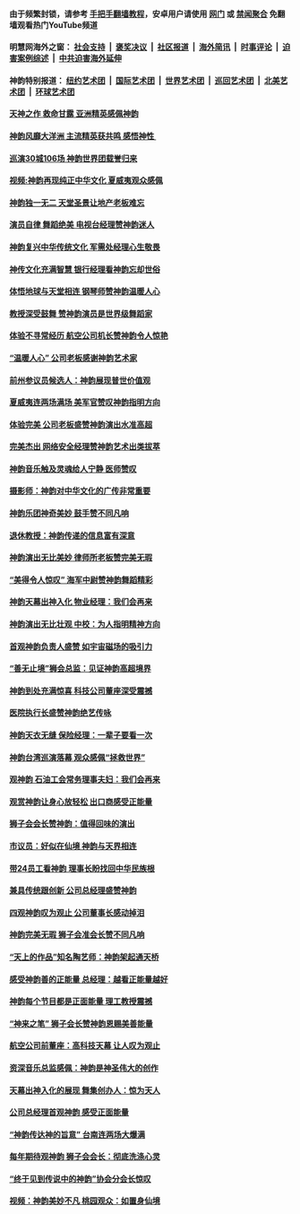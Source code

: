 #### 由于频繁封锁，请参考 [手把手翻墙教程](https://github.com/gfw-breaker/guides/wiki/)，安卓用户请使用 [网门](https://github.com/gfw-breaker/bn-android/blob/master/ogate.md?t=05260915) 或 [禁闻聚合](https://github.com/gfw-breaker/bn-android) 免翻墙观看热门YouTube频道 

#### 明慧网海外之窗：&nbsp;[社会支持](140.md?t=05260915) &nbsp;|&nbsp; [褒奖决议](282.md?t=05260915) &nbsp;|&nbsp; [社区报道](91.md?t=05260915) &nbsp;|&nbsp; [海外简讯](245.md?t=05260915) &nbsp;|&nbsp; [时事评论](251.md?t=05260915) &nbsp;|&nbsp; [迫害案例综述](328.md?t=05260915) &nbsp;|&nbsp; [中共迫害海外延伸](236.md?t=05260915) 

#### 神韵特别报道：&nbsp;[纽约艺术团](nf4778.md?t=05260915) &nbsp;|&nbsp; [国际艺术团](nf4780.md?t=05260915) &nbsp;|&nbsp; [世界艺术团](nf5951.md?t=05260915) &nbsp;|&nbsp; [巡回艺术团](nf4779.md?t=05260915) &nbsp;|&nbsp; [北美艺术团](nf1148019.md?t=05260915) &nbsp;|&nbsp; [环球艺术团](nf1299941.md?t=05260915)  

#### [天神之作 救命甘露 亚洲精英感佩神韵](../pages/nf5951/n11228014.md?t=05260915) 

#### [神韵风靡大洋洲 主流精英获共鸣 感悟神性 ](../pages/nf5951/n11236249.md?t=05260915) 

#### [巡演30城106场 神韵世界团载誉归来](../pages/nf5951/n11240365.md?t=05260915) 

#### [视频:神韵再现纯正中华文化 夏威夷观众感佩](../pages/nf5951/n11238359.md?t=05260915) 

#### [神韵独一无二 天堂圣景让地产老板难忘](../pages/nf5951/n11238278.md?t=05260915) 

#### [演员自律 舞蹈绝美 电视台经理赞神韵迷人](../pages/nf5951/n11237610.md?t=05260915) 

#### [神韵复兴中华传统文化 军需处经理心生敬畏](../pages/nf5951/n11237308.md?t=05260915) 

#### [神传文化充满智慧 银行经理看神韵忘却世俗](../pages/nf5951/n11237010.md?t=05260915) 

#### [体悟地球与天堂相连 钢琴师赞神韵温暖人心](../pages/nf5951/n11237130.md?t=05260915) 

#### [教授深受鼓舞 赞神韵演员是世界级舞蹈家](../pages/nf5951/n11237226.md?t=05260915) 

#### [体验不寻常经历 航空公司机长赞神韵令人惊艳](../pages/nf5951/n11237217.md?t=05260915) 

#### [“温暖人心” 公司老板感谢神韵艺术家](../pages/nf5951/n11236752.md?t=05260915) 

#### [前州参议员候选人：神韵展现普世价值观](../pages/nf5951/n11235857.md?t=05260915) 

#### [夏威夷连两场满场 美军官赞叹神韵指明方向](../pages/nf5951/n11235799.md?t=05260915) 

#### [体验完美 公司老板盛赞神韵演出水准高超](../pages/nf5951/n11235674.md?t=05260915) 

#### [完美杰出 网络安全经理赞神韵艺术出类拔萃](../pages/nf5951/n11235563.md?t=05260915) 

#### [神韵音乐触及灵魂给人宁静 医师赞叹](../pages/nf5951/n11235514.md?t=05260915) 

#### [摄影师：神韵对中华文化的广传非常重要](../pages/nf5951/n11235488.md?t=05260915) 

#### [神韵乐团神奇美妙 鼓手赞不同凡响](../pages/nf5951/n11235464.md?t=05260915) 

#### [退休教授：神韵传递的信息富有深意](../pages/nf5951/n11235403.md?t=05260915) 

#### [神韵演出无比美妙 律师所老板赞完美无瑕](../pages/nf5951/n11235129.md?t=05260915) 

#### [“美得令人惊叹” 海军中尉赞神韵舞蹈精彩](../pages/nf5951/n11234930.md?t=05260915) 

#### [神韵天幕出神入化 物业经理：我们会再来](../pages/nf5951/n11234918.md?t=05260915) 

#### [神韵演出无比壮观 中校：为人指明精神方向](../pages/nf5951/n11234754.md?t=05260915) 

#### [首观神韵负责人盛赞 如宇宙磁场的吸引力](../pages/nf5951/n11226880.md?t=05260915) 

#### [“善无止境”狮会总监：见证神韵高超境界](../pages/nf5951/n11226802.md?t=05260915) 

#### [神韵到处充满惊喜 科技公司董座深受震撼](../pages/nf5951/n11226533.md?t=05260915) 

#### [医院执行长盛赞神韵绝艺传咏](../pages/nf5951/n11225911.md?t=05260915) 

#### [神韵天衣无缝 保险经理：一辈子要看一次](../pages/nf5951/n11225869.md?t=05260915) 

#### [神韵台湾巡演落幕 观众感佩“拯救世界”](../pages/nf5951/n11225535.md?t=05260915) 

#### [观神韵 石油工会常务理事夫妇：我们会再来](../pages/nf5951/n11225588.md?t=05260915) 

#### [观赏神韵让身心放轻松 出口商感受正能量](../pages/nf5951/n11225467.md?t=05260915) 

#### [狮子会会长赞神韵：值得回味的演出](../pages/nf5951/n11225454.md?t=05260915) 

#### [市议员：好似在仙境 神韵与天界相连](../pages/nf5951/n11225364.md?t=05260915) 

#### [带24员工看神韵 理事长盼找回中华民族根](../pages/nf5951/n11225374.md?t=05260915) 

#### [兼具传统跟创新 公司总经理盛赞神韵](../pages/nf5951/n11225195.md?t=05260915) 

#### [四观神韵叹为观止 公司董事长感动掉泪](../pages/nf5951/n11225030.md?t=05260915) 

#### [神韵完美无瑕 狮子会准会长赞不同凡响](../pages/nf5951/n11224010.md?t=05260915) 

#### [“天上的作品”知名陶艺师：神韵架起通天桥](../pages/nf5951/n11223883.md?t=05260915) 

#### [感受神韵善的正能量 总经理：越看正能量越好](../pages/nf5951/n11223628.md?t=05260915) 

#### [神韵每个节目都是正面能量 理工教授震撼](../pages/nf5951/n11223673.md?t=05260915) 

#### [“神来之笔” 狮子会长赞神韵恩赐美善能量](../pages/nf5951/n11223604.md?t=05260915) 

#### [航空公司前董座：高科技天幕 让人叹为观止](../pages/nf5951/n11223571.md?t=05260915) 

#### [资深音乐总监感佩：神韵是神圣伟大的创作](../pages/nf5951/n11223408.md?t=05260915) 

#### [天幕出神入化的展现 舞集创办人：惊为天人](../pages/nf5951/n11223394.md?t=05260915) 

#### [公司总经理首观神韵 感受正面能量](../pages/nf5951/n11223171.md?t=05260915) 

#### [“神韵传达神的旨意” 台南连两场大爆满](../pages/nf5951/n11223145.md?t=05260915) 

#### [每年期待观神韵 狮子会会长：彻底洗涤心灵](../pages/nf5951/n11222851.md?t=05260915) 

#### [“终于见到传说中的神韵”协会分会长惊叹](../pages/nf5951/n11222838.md?t=05260915) 

#### [视频：神韵美妙不凡 桃园观众：如置身仙境](../pages/nf5951/n11222563.md?t=05260915) 

